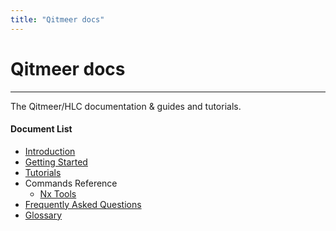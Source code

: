 ```yaml
---
title: "Qitmeer docs"
---
```


# Qitmeer docs

------------

The Qitmeer/HLC documentation &amp; guides and tutorials. 

#### Document List
 - [Introduction](/en/intro/)
 - [Getting Started](/en/getstart/)
 - [Tutorials](en/tutorials/)
 - Commands Reference
   - [Nx Tools](/en/nxtools/)
 - [Frequently Asked Questions](/en/faqs/)
 - [Glossary](en/glossary)
